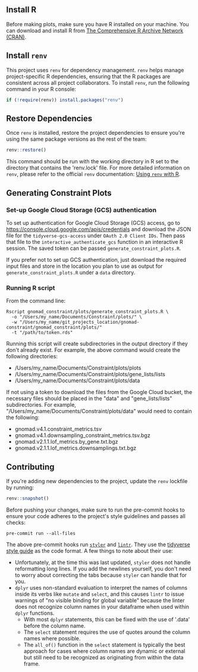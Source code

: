 ## Install R
Before making plots, make sure you have R installed on your machine. You can download
and install R from [The Comprehensive R Archive Network (CRAN)](https://cran.r-project.org/).

## Install `renv`
This project uses `renv` for dependency management. `renv` helps manage
project-specific R dependencies, ensuring that the R packages are consistent across all
project collaborators. To install `renv`, run the following command in your R console:
```R
if (!require(renv)) install.packages("renv")
```

## Restore Dependencies
Once `renv` is installed, restore the project dependencies to ensure you're using the
same package versions as the rest of the team:
```R
renv::restore()
```
This command should be run with the working directory in R set to the directory that contains the 'renv.lock' file. For more detailed information on `renv`, please refer to the official `renv`
documentation: [Using `renv` with R](https://rstudio.github.io/renv/articles/renv.html).

## Generating Constraint Plots
### Set-up Google Cloud Storage (GCS) authentication
To set up authentication for Google Cloud Storage (GCS) access, go to
https://console.cloud.google.com/apis/credentials and download the JSON file for
the `tidyverse-gcs-access` under `OAuth 2.0 Client IDs`. Then pass that file to the
`interactive_authenticate_gcs` function in an interactive R session. The saved token
can be passed `generate_constraint_plots.R`.

If you prefer not to set up GCS authentication, just download the required input files
and store in the location you plan to use as output for `generate_constraint_plots.R`
under a `data` directory.

### Running R script
From the command line:
```commandline
Rscript gnomad_constraint/plots/generate_constraint_plots.R \
  -o "/Users/my_name/Documents/Constraint/plots/" \
  -w "/Users/my_name/git_projects_location/gnomad-constraint/gnomad_constraint/plots/"
  -t "/path/to/token.rds"
```
Running this script will create subdirectories in the output directory if they don't already exist. For example, the above command would create the following directories:
- /Users/my_name/Documents/Constraint/plots/plots
- /Users/my_name/Documents/Constraint/plots/gene_lists/lists
- /Users/my_name/Documents/Constraint/plots/data


If not using a token to download the files from the Google Cloud bucket, the necessary files should be placed in the "data" and "gene_lists/lists" subdirectories. For example, "/Users/my_name/Documents/Constraint/plots/data" would need to contain the following:

- gnomad.v4.1.constraint_metrics.tsv
- gnomad.v4.1.downsampling_constraint_metrics.tsv.bgz
- gnomad.v2.1.1.lof_metrics.by_gene.txt.bgz
- gnomad.v2.1.1.lof_metrics.downsamplings.txt.bgz

## Contributing
If you're adding new dependencies to the project, update the `renv` lockfile by running:
```R
renv::snapshot()
```

Before pushing your changes, make sure to run the pre-commit hooks to ensure your code
adheres to the project's style guidelines and passes all checks:
```commandline
pre-commit run --all-files
```

The above pre-commit hooks run [`styler`](https://styler.r-lib.org/) and
[`lintr`](https://lintr.r-lib.org/). They use the
[tidyverse style guide](https://style.tidyverse.org/) as the code format. A few things
to note about their use:
 - Unfortunately, at the time this was last updated, `styler` does not handle reformatting long lines. If you add the newlines yourself, you don't need to worry about correcting the tabs because `styler` can handle that for you.
 - `dplyr` uses non-standard evaluation to interpret the names of columns inside its verbs like `mutate` and `select`, and this causes `lintr` to issue warnings of "no visible binding for global variable" because the linter does not recognize column names in your dataframe when used within `dplyr` functions.
   - With most `dplyr` statements, this can be fixed with the use of '.data' before the column name.
   - The `select` statement requires the use of quotes around the column names where possible.
   - The `all_of()` function in the `select` statement is typically the best approach for cases where column names are dynamic or external but still need to be recognized as originating from within the data frame.

